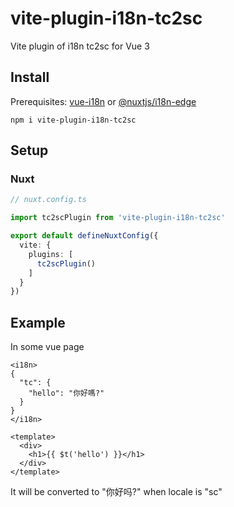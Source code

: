 # vite-plugin-i18n-tc2sc
Vite plugin of i18n tc2sc for Vue 3

## Install

Prerequisites: [vue-i18n](https://www.npmjs.com/package/vue-i18n) or [@nuxtjs/i18n-edge](https://www.npmjs.com/package/@nuxtjs/i18n-edge)

```
npm i vite-plugin-i18n-tc2sc
```

## Setup

### Nuxt
```ts
// nuxt.config.ts

import tc2scPlugin from 'vite-plugin-i18n-tc2sc'

export default defineNuxtConfig({
  vite: {
    plugins: [
      tc2scPlugin()
    ]
  }
})
```

## Example

In some vue page
```vue
<i18n>
{
  "tc": {
    "hello": "你好嗎?"
  }
}
</i18n>

<template>
  <div>
    <h1>{{ $t('hello') }}</h1>
  </div>
</template>
```

It will be converted to "你好吗?" when locale is "sc"
